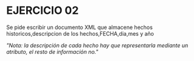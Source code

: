 # EJERCICIO 02
Se pide escribir un documento XML que almacene hechos historicos,descripcion de los hechos,FECHA,dia,mes y año

*"Nota: la descripción de cada hecho hay que representarla mediante un atributo, el resto
de información no."*